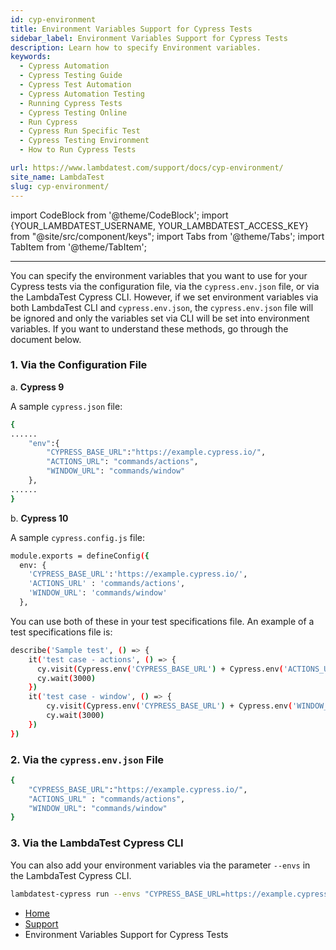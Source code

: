```yaml
---
id: cyp-environment
title: Environment Variables Support for Cypress Tests
sidebar_label: Environment Variables Support for Cypress Tests
description: Learn how to specify Environment variables. 
keywords:
  - Cypress Automation
  - Cypress Testing Guide
  - Cypress Test Automation
  - Cypress Automation Testing
  - Running Cypress Tests
  - Cypress Testing Online
  - Run Cypress
  - Cypress Run Specific Test
  - Cypress Testing Environment
  - How to Run Cypress Tests

url: https://www.lambdatest.com/support/docs/cyp-environment/
site_name: LambdaTest
slug: cyp-environment/
---
```


import CodeBlock from '@theme/CodeBlock';
import {YOUR_LAMBDATEST_USERNAME, YOUR_LAMBDATEST_ACCESS_KEY} from "@site/src/component/keys";
import Tabs from '@theme/Tabs';
import TabItem from '@theme/TabItem';

---

You can specify the environment variables that you want to use for your Cypress tests via the configuration file, via the `cypress.env.json` file, or via the LambdaTest Cypress CLI. However, if we set environment variables via both LambdaTest CLI and `cypress.env.json`, the `cypress.env.json` file will be ignored and only the variables set via CLI will be set into environment variables. If you want to understand these methods, go through the document below. 

### 1. Via the Configuration File

a. **Cypress 9**

A sample `cypress.json` file:

```bash
{
......
	"env":{
		"CYPRESS_BASE_URL":"https://example.cypress.io/",
		"ACTIONS_URL": "commands/actions",
		"WINDOW_URL": "commands/window"
	},
......
}
```

b. **Cypress 10**

A sample `cypress.config.js` file:

```bash
module.exports = defineConfig({
  env: {
    'CYPRESS_BASE_URL':'https://example.cypress.io/',
    'ACTIONS_URL' : 'commands/actions',
    'WINDOW_URL': 'commands/window'
  },
```

You can use both of these in your test specifications file. An example of a test specifications file is: 

```bash
describe('Sample test', () => {
    it('test case - actions', () => {
      cy.visit(Cypress.env('CYPRESS_BASE_URL') + Cypress.env('ACTIONS_URL'))
      cy.wait(3000)
    })
    it('test case - window', () => {
        cy.visit(Cypress.env('CYPRESS_BASE_URL') + Cypress.env('WINDOW_URL'))
        cy.wait(3000)
    })
})
```
### 2. Via the `cypress.env.json` File


```bash
{
    "CYPRESS_BASE_URL":"https://example.cypress.io/",
    "ACTIONS_URL" : "commands/actions",
    "WINDOW_URL": "commands/window"
}
```

### 3. Via the LambdaTest Cypress CLI

You can also add your environment variables via the parameter `--envs` in the LambdaTest Cypress CLI. 

```bash
lambdatest-cypress run --envs "CYPRESS_BASE_URL=https://example.cypress.io/,ACTIONS_URL=commands/actions,WINDOW_URL=commands/window"
```

<nav aria-label="breadcrumbs">
  <ul className="breadcrumbs">
    <li className="breadcrumbs__item">
      <a className="breadcrumbs__link" href="https://www.lambdatest.com">
        Home
      </a>
    </li>
    <li className="breadcrumbs__item">
      <a className="breadcrumbs__link" target="_self" href="https://www.lambdatest.com/support/docs/">
        Support
      </a>
    </li>
    <li className="breadcrumbs__item breadcrumbs__item--active">
      <span className="breadcrumbs__link">
        Environment Variables Support for Cypress Tests
      </span>
    </li>
  </ul>
</nav>
